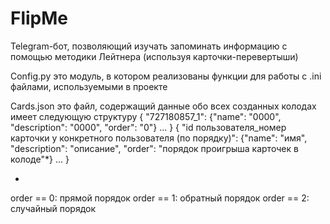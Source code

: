 # FlipMe

Telegram-бот, позволяющий изучать запоминать информацию с помощью методики Лейтнера (используя карточки-перевертыши)

Config.py
это модуль, в котором реализованы функции для работы с .ini файлами, используемыми в проекте

Cards.json
это файл, содержащий данные обо всех созданных колодах
имеет следующую структуру
{
"727180857_1": 
        {"name": "0000", 
        "description": "0000", 
        "order": "0"}
...
}
{
"id пользователя_номер карточки у конкретного пользователя (по порядку)": 
        {"name": "имя", 
        "description": "описание", 
        "order": "порядок проигрыша карточек в колоде"*}
...
}

*
order == 0: прямой порядок
order == 1: обратный порядок
order == 2: случайный порядок
